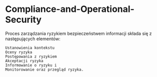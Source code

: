 # Compliance-and-Operational-Security


Proces zarządzania ryzykiem bezpieczeństwem informacji składa się z następujących elementów:

    Ustanowienia kontekstu
    Oceny ryzyka
    Postępowania z ryzykiem
    Akceptacji ryzyka
    Informowanie o ryzyku i
    Monitorowanie oraz przegląd ryzyka.
